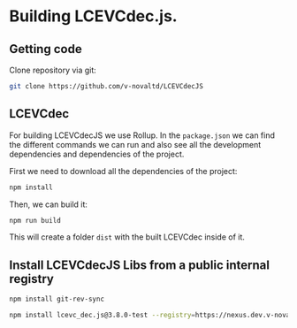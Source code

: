 # Building LCEVCdec.js.

## Getting code

Clone repository via git:

```bash
git clone https://github.com/v-novaltd/LCEVCdecJS
```

## LCEVCdec

For building LCEVCdecJS we use Rollup. In the `package.json` we can
find the different commands we can run and also see all the development
dependencies and dependencies of the project.

First we need to download all the dependencies of the project:

```bash
npm install
```

Then, we can build it:

```bash
npm run build
```

This will create a folder `dist` with the built LCEVCdec inside of it.

## Install LCEVCdecJS Libs from a public internal registry

```bash
npm install git-rev-sync

npm install lcevc_dec.js@3.8.0-test --registry=https://nexus.dev.v-nova.com/repository/v-nova-npm-public/
```